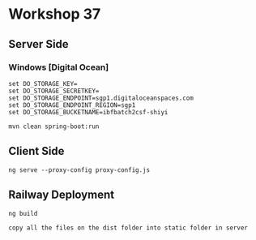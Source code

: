 # Workshop 37 

## Server Side

### Windows [Digital Ocean]
```
set DO_STORAGE_KEY=
set DO_STORAGE_SECRETKEY=
set DO_STORAGE_ENDPOINT=sgp1.digitaloceanspaces.com
set DO_STORAGE_ENDPOINT_REGION=sgp1
set DO_STORAGE_BUCKETNAME=ibfbatch2csf-shiyi
```

```
mvn clean spring-boot:run
```

## Client Side
```
ng serve --proxy-config proxy-config.js
```

## Railway Deployment 
```
ng build
```

```
copy all the files on the dist folder into static folder in server 